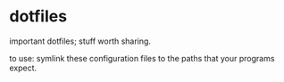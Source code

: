 dotfiles
========

important dotfiles; stuff worth sharing.

to use: symlink these configuration files to the paths that your programs expect.
